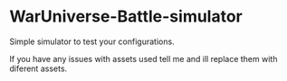 # WarUniverse-Battle-simulator
Simple simulator to test your configurations.

If you have any issues with assets used tell me and ill replace them with diferent assets.
